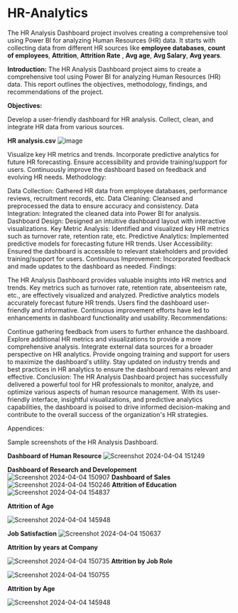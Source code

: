 # HR-Analytics
The HR Analysis Dashboard project involves creating a comprehensive tool using Power BI for analyzing Human Resources (HR) data. It starts with collecting data from different HR sources like **employee databases**, **count of employees**, **Attrition**, **Attrition Rate** , **Avg age**, **Avg Salary**, **Avg years**.


**Introduction:**
The HR Analysis Dashboard project aims to create a comprehensive tool using Power BI for analyzing Human Resources (HR) data. This report outlines the objectives, methodology, findings, and recommendations of the project.

**Objectives:**

Develop a user-friendly dashboard for HR analysis.
Collect, clean, and integrate HR data from various sources.

**HR analysis.csv**
![image](https://github.com/Priya30jan/HR-Analytics/assets/127383717/a9d49c5e-cc16-4421-97af-f9eb720eb915)





Visualize key HR metrics and trends.
Incorporate predictive analytics for future HR forecasting.
Ensure accessibility and provide training/support for users.
Continuously improve the dashboard based on feedback and evolving HR needs.
Methodology:

Data Collection: Gathered HR data from employee databases, performance reviews, recruitment records, etc.
Data Cleaning: Cleansed and preprocessed the data to ensure accuracy and consistency.
Data Integration: Integrated the cleaned data into Power BI for analysis.
Dashboard Design: Designed an intuitive dashboard layout with interactive visualizations.
Key Metric Analysis: Identified and visualized key HR metrics such as turnover rate, retention rate, etc.
Predictive Analytics: Implemented predictive models for forecasting future HR trends.
User Accessibility: Ensured the dashboard is accessible to relevant stakeholders and provided training/support for users.
Continuous Improvement: Incorporated feedback and made updates to the dashboard as needed.
Findings:

The HR Analysis Dashboard provides valuable insights into HR metrics and trends.
Key metrics such as turnover rate, retention rate, absenteeism rate, etc., are effectively visualized and analyzed.
Predictive analytics models accurately forecast future HR trends.
Users find the dashboard user-friendly and informative.
Continuous improvement efforts have led to enhancements in dashboard functionality and usability.
Recommendations:

Continue gathering feedback from users to further enhance the dashboard.
Explore additional HR metrics and visualizations to provide a more comprehensive analysis.
Integrate external data sources for a broader perspective on HR analytics.
Provide ongoing training and support for users to maximize the dashboard's utility.
Stay updated on industry trends and best practices in HR analytics to ensure the dashboard remains relevant and effective.
Conclusion:
The HR Analysis Dashboard project has successfully delivered a powerful tool for HR professionals to monitor, analyze, and optimize various aspects of human resource management. With its user-friendly interface, insightful visualizations, and predictive analytics capabilities, the dashboard is poised to drive informed decision-making and contribute to the overall success of the organization's HR strategies.

Appendices:

Sample screenshots of the HR Analysis Dashboard.

**Dashboard of Human Resource**
![Screenshot 2024-04-04 151249](https://github.com/Priya30jan/HR-Analytics/assets/127383717/8eb96109-7626-4666-bf7d-9b1f12c3a1a4)

**Dashboard of Research and Developement**
![Screenshot 2024-04-04 150907](https://github.com/Priya30jan/HR-Analytics/assets/127383717/4f3dec33-588b-4197-b0f7-ee0593152a69)
**Dashboard of Sales**
![Screenshot 2024-04-04 150246](https://github.com/Priya30jan/HR-Analytics/assets/127383717/b84e724f-d813-427e-bac1-71878116be77)
**Attrition of Education**
![Screenshot 2024-04-04 154837](https://github.com/Priya30jan/HR-Analytics/assets/127383717/fac67758-fe22-4b13-ba06-3482575acc44)

**Attrition of Age**

![Screenshot 2024-04-04 145948](https://github.com/Priya30jan/HR-Analytics/assets/127383717/a67b4c5a-5932-4033-8c50-ff406198f44f)

**Job Satisfaction**
![Screenshot 2024-04-04 150637](https://github.com/Priya30jan/HR-Analytics/assets/127383717/88bf81c1-b6d5-478a-9911-d253ea4393f4)

**Attrition by years at Company**

![Screenshot 2024-04-04 150735](https://github.com/Priya30jan/HR-Analytics/assets/127383717/0bcef73e-be0d-4fac-a20d-d98edd6aa894)
**Attrition by Job Role**

![Screenshot 2024-04-04 150755](https://github.com/Priya30jan/HR-Analytics/assets/127383717/08963251-5711-4aeb-9e09-df2438890ba1)

**Attrition by Age**

![Screenshot 2024-04-04 145948](https://github.com/Priya30jan/HR-Analytics/assets/127383717/0786ed6f-f1b3-4404-8061-3f0dc83475d4)


